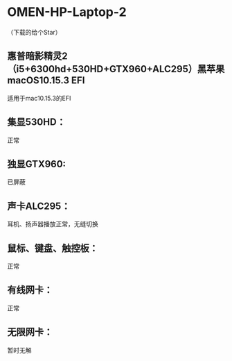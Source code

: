 # OMEN-HP-Laptop-2

（下载的给个Star）


## 惠普暗影精灵2（i5+6300hd+530HD+GTX960+ALC295）黑苹果macOS10.15.3 EFI
适用于mac10.15.3的EFI

## 集显530HD：
正常

## 独显GTX960:
已屏蔽

## 声卡ALC295：
耳机、扬声器播放正常，无缝切换

## 鼠标、键盘、触控板：
正常

## 有线网卡：
正常

## 无限网卡：
暂时无解

